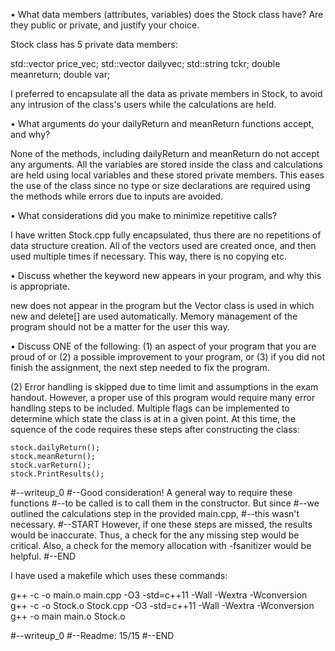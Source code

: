 • What data members (attributes, variables) does the Stock class have? Are they public
or private, and justify your choice.

Stock class has 5 private data members:

std::vector<double> price_vec;
std::vector<double> dailyvec;
std::string tckr;
double meanreturn;
double var;

I preferred to encapsulate all the data as private members in Stock, to avoid
any intrusion of the class's users while the calculations are held.

• What arguments do your dailyReturn and meanReturn functions accept, and why?

None of the methods, including dailyReturn and meanReturn do not accept any arguments.
All the variables are stored inside the class and calculations are held using local
variables and these stored private members. This eases the use of the class since no type
or size declarations are required using the methods while errors due to inputs are avoided.

• What considerations did you make to minimize repetitive calls?

I have written Stock.cpp fully encapsulated, thus there are no repetitions of data structure creation. All of the vectors used are created once, and then used multiple times if necessary.
This way, there is no copying etc.

• Discuss whether the keyword new appears in your program, and why this is appropriate.

new does not appear in the program but the Vector class is used in which new and delete[] are used automatically. Memory management of the program should not be a matter for the user this way.

• Discuss ONE of the following: (1) an aspect of your program that you are proud of or
(2) a possible improvement to your program, or (3) if you did not finish the assignment,
the next step needed to fix the program.

(2) Error handling is skipped due to time limit and assumptions in the exam handout. However, a proper use of this program would require many error handling steps to be included. Multiple flags can be implemented to determine which state the class is at in a given point. At this time,
the squence of the code requires these steps after constructing the class:

    stock.dailyReturn();
    stock.meanReturn();
    stock.varReturn();
    stock.PrintResults(); 

#--writeup_0
#--Good consideration! A general way to require these functions
#--to be called is to call them in the constructor. But since
#--we outlined the calculations step in the provided main.cpp,
#--this wasn't necessary.
#--START
However, if one these steps are missed, the results would be inaccurate. Thus, a check for the any missing step would be critical. Also, a check for the memory allocation with -fsanitizer would be helpful.
#--END

I have used a makefile which uses these commands:

g++ -c -o main.o main.cpp  -O3 -std=c++11 -Wall -Wextra -Wconversion
g++ -c -o Stock.o Stock.cpp  -O3 -std=c++11 -Wall -Wextra -Wconversion
g++ -o main main.o Stock.o

#--writeup_0
#--Readme: 15/15
#--END
